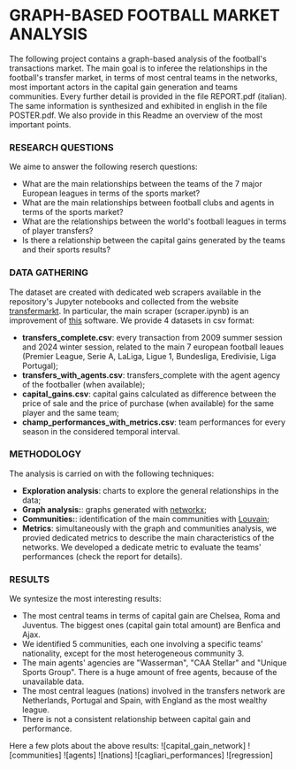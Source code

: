 # GRAPH-BASED FOOTBALL MARKET ANALYSIS
The following project contains a graph-based analysis of the football's transactions market.
The main goal is to inferee the relationships in the football's transfer market, in terms of most central teams in the networks,
most important actors in the capital gain generation and teams communities. Every further detail is provided in the file REPORT.pdf (italian).
The same information is synthesized and exhibited in english in the file POSTER.pdf.
We also provide in this Readme an overview of the most important points.

### RESEARCH QUESTIONS
We aime to answer the following reserch questions:
- What are the main relationships between the teams of the 7 major European leagues in terms of the sports market?
- What are the main relationships between football clubs and agents in terms of the sports market?
- What are the relationships between the world's football leagues in terms of player transfers?
- Is there a relationship between the capital gains generated by the teams and their sports results?

### DATA GATHERING
The dataset are created with dedicated web scrapers available in the repository's Jupyter notebooks and collected from the website [transfermarkt](https://www.transfermarkt.com/).
In particular, the main scraper (scraper.ipynb) is an improvement of [this](https://github.com/d2ski/football-transfers-data/tree/main) software.
We provide 4 datasets in csv format:
- **transfers_complete.csv**: every transaction from 2009 summer session and 2024 winter session, related to the main 7 european football leaues (Premier League, Serie A, LaLiga, Ligue 1, Bundesliga, Eredivisie, Liga Portugal);
- **transfers_with_agents.csv**: transfers_complete with the agent agency of the footballer (when available);
- **capital_gains.csv**: capital gains calculated as difference between the price of sale and the price of purchase (when available) for the same player and the same team;
- **champ_performances_with_metrics.csv**: team performances for every season in the considered temporal interval.

### METHODOLOGY
The analysis is carried on with the following techniques:
- **Exploration analysis**: charts to explore the general relationships in the data;
- **Graph analysis:**: graphs generated with [networkx](https://networkx.org/);
- **Communities:**: identification of the main communities with [Louvain](https://en.wikipedia.org/wiki/Louvain_method);
- **Metrics**: simultaneously with the graph and communities analysis, we provied dedicated metrics to describe the main characteristics of the networks. We developed a dedicate metric to evaluate the teams' performances (check the report for details).

### RESULTS
We syntesize the most interesting results:
- The most central teams in terms of capital gain are Chelsea, Roma and Juventus. The biggest ones (capital gain total amount) are Benfica and Ajax.
- We identified 5 communities, each one involving a specific teams' nationality, except for the most heterogeneous community 3.
- The main agents' agencies are "Wasserman", "CAA Stellar" and "Unique Sports Group". There is a huge amount of free agents, because of the unavailable data.
- The most central leagues (nations) involved in the transfers network are Netherlands, Portugal and Spain, with England as the most wealthy league.
- There is not a consistent relationship between capital gain and performance.

Here a few plots about the above results:
![capital_gain_network]
![communities]
![agents]
![nations]
![cagliari_performances]
![regression]

